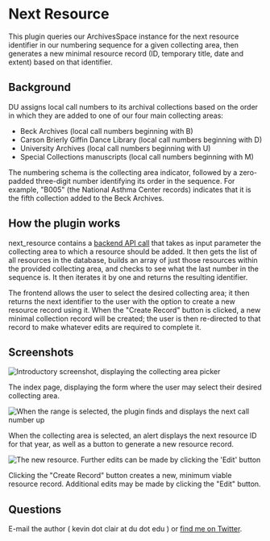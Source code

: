 # Next Resource

This plugin queries our ArchivesSpace instance for the next resource identifier in our numbering sequence for a given collecting area, then generates a new minimal resource record (ID, temporary title, date and extent) based on that identifier.

## Background

DU assigns local call numbers to its archival collections based on the order in which they are added to one of our four main collecting areas:

* Beck Archives (local call numbers beginning with B)
* Carson Brierly Giffin Dance Library (local call numbers beginning with D)
* University Archives (local call numbers beginning with U)
* Special Collections manuscripts (local call numbers beginning with M)

The numbering schema is the collecting area indicator, followed by a zero-padded three-digit number identifying its order in the sequence. For example, "B005" (the National Asthma Center records) indicates that it is the fifth collection added to the Beck Archives.

## How the plugin works

next_resource contains a [backend API call](https://github.com/duspeccoll/next_resource/blob/master/backend/controllers/next_resource.rb) that takes as input parameter the collecting area to which a resource should be added. It then gets the list of all resources in the database, builds an array of just those resources within the provided collecting area, and checks to see what the last number in the sequence is. It then iterates it by one and returns the resulting identifier.

The frontend allows the user to select the desired collecting area; it then returns the next identifier to the user with the option to create a new resource record using it. When the "Create Record" button is clicked, a new minimal collection record will be created; the user is then re-directed to that record to make whatever edits are required to complete it.

## Screenshots

![Introductory screenshot, displaying the collecting area picker](http://jackflaps.net/img/next_resource_1.png)

The index page, displaying the form where the user may select their desired collecting area.

![When the range is selected, the plugin finds and displays the next call number up](http://jackflaps.net/img/next_resource_2.png)

When the collecting area is selected, an alert displays the next resource ID for that year, as well as a button to generate a new resource record.

![The new resource. Further edits can be made by clicking the 'Edit' button](http://jackflaps.net/img/next_resource_3.png)

Clicking the "Create Record" button creates a new, minimum viable resource record. Additional edits may be made by clicking the "Edit" button.

## Questions

E-mail the author ( kevin dot clair at du dot edu ) or [find me on Twitter](https://twitter.com/jackflaps).

